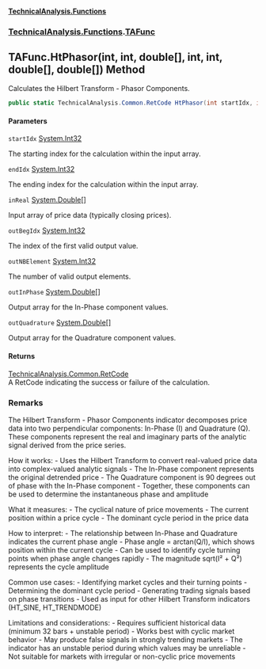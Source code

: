 #### [TechnicalAnalysis\.Functions](Atypical.TechnicalAnalysis.Functions.md 'Atypical\.TechnicalAnalysis\.Functions')
### [TechnicalAnalysis\.Functions](Atypical.TechnicalAnalysis.Functions.md#TechnicalAnalysis.Functions 'TechnicalAnalysis\.Functions').[TAFunc](TAFunc.md 'TechnicalAnalysis\.Functions\.TAFunc')

## TAFunc\.HtPhasor\(int, int, double\[\], int, int, double\[\], double\[\]\) Method

Calculates the Hilbert Transform \- Phasor Components\.

```csharp
public static TechnicalAnalysis.Common.RetCode HtPhasor(int startIdx, int endIdx, in double[] inReal, ref int outBegIdx, ref int outNBElement, ref double[] outInPhase, ref double[] outQuadrature);
```
#### Parameters

<a name='TechnicalAnalysis.Functions.TAFunc.HtPhasor(int,int,double[],int,int,double[],double[]).startIdx'></a>

`startIdx` [System\.Int32](https://docs.microsoft.com/en-us/dotnet/api/System.Int32 'System\.Int32')

The starting index for the calculation within the input array\.

<a name='TechnicalAnalysis.Functions.TAFunc.HtPhasor(int,int,double[],int,int,double[],double[]).endIdx'></a>

`endIdx` [System\.Int32](https://docs.microsoft.com/en-us/dotnet/api/System.Int32 'System\.Int32')

The ending index for the calculation within the input array\.

<a name='TechnicalAnalysis.Functions.TAFunc.HtPhasor(int,int,double[],int,int,double[],double[]).inReal'></a>

`inReal` [System\.Double](https://docs.microsoft.com/en-us/dotnet/api/System.Double 'System\.Double')[\[\]](https://docs.microsoft.com/en-us/dotnet/api/System.Array 'System\.Array')

Input array of price data \(typically closing prices\)\.

<a name='TechnicalAnalysis.Functions.TAFunc.HtPhasor(int,int,double[],int,int,double[],double[]).outBegIdx'></a>

`outBegIdx` [System\.Int32](https://docs.microsoft.com/en-us/dotnet/api/System.Int32 'System\.Int32')

The index of the first valid output value\.

<a name='TechnicalAnalysis.Functions.TAFunc.HtPhasor(int,int,double[],int,int,double[],double[]).outNBElement'></a>

`outNBElement` [System\.Int32](https://docs.microsoft.com/en-us/dotnet/api/System.Int32 'System\.Int32')

The number of valid output elements\.

<a name='TechnicalAnalysis.Functions.TAFunc.HtPhasor(int,int,double[],int,int,double[],double[]).outInPhase'></a>

`outInPhase` [System\.Double](https://docs.microsoft.com/en-us/dotnet/api/System.Double 'System\.Double')[\[\]](https://docs.microsoft.com/en-us/dotnet/api/System.Array 'System\.Array')

Output array for the In\-Phase component values\.

<a name='TechnicalAnalysis.Functions.TAFunc.HtPhasor(int,int,double[],int,int,double[],double[]).outQuadrature'></a>

`outQuadrature` [System\.Double](https://docs.microsoft.com/en-us/dotnet/api/System.Double 'System\.Double')[\[\]](https://docs.microsoft.com/en-us/dotnet/api/System.Array 'System\.Array')

Output array for the Quadrature component values\.

#### Returns
[TechnicalAnalysis\.Common\.RetCode](https://docs.microsoft.com/en-us/dotnet/api/TechnicalAnalysis.Common.RetCode 'TechnicalAnalysis\.Common\.RetCode')  
A RetCode indicating the success or failure of the calculation\.

### Remarks
The Hilbert Transform \- Phasor Components indicator decomposes price data into two 
perpendicular components: In\-Phase \(I\) and Quadrature \(Q\)\. These components represent 
the real and imaginary parts of the analytic signal derived from the price series\.

How it works:
\- Uses the Hilbert Transform to convert real\-valued price data into complex\-valued analytic signals
\- The In\-Phase component represents the original detrended price
\- The Quadrature component is 90 degrees out of phase with the In\-Phase component
\- Together, these components can be used to determine the instantaneous phase and amplitude

What it measures:
\- The cyclical nature of price movements
\- The current position within a price cycle
\- The dominant cycle period in the price data

How to interpret:
\- The relationship between In\-Phase and Quadrature indicates the current phase angle
\- Phase angle = arctan\(Q/I\), which shows position within the current cycle
\- Can be used to identify cycle turning points when phase angle changes rapidly
\- The magnitude sqrt\(I² \+ Q²\) represents the cycle amplitude

Common use cases:
\- Identifying market cycles and their turning points
\- Determining the dominant cycle period
\- Generating trading signals based on phase transitions
\- Used as input for other Hilbert Transform indicators \(HT\_SINE, HT\_TRENDMODE\)

Limitations and considerations:
\- Requires sufficient historical data \(minimum 32 bars \+ unstable period\)
\- Works best with cyclic market behavior
\- May produce false signals in strongly trending markets
\- The indicator has an unstable period during which values may be unreliable
\- Not suitable for markets with irregular or non\-cyclic price movements